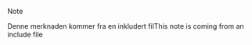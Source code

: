 > [!NOTE]
> <span data-ttu-id="c6bbc-101">Denne merknaden kommer fra en inkludert fil</span><span class="sxs-lookup"><span data-stu-id="c6bbc-101">This note is coming from an include file</span></span>
> 
> 

